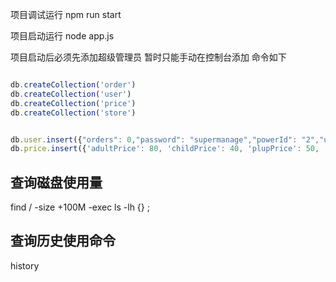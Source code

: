 
项目调试运行 npm run start

项目启动运行 node app.js

项目启动后必须先添加超级管理员 暂时只能手动在控制台添加 命令如下

```js

db.createCollection('order')
db.createCollection('user')
db.createCollection('price')
db.createCollection('store')


db.user.insert({"orders": 0,"password": "supermanage","powerId": "2","username": "supermanage"})
db.price.insert({'adultPrice': 80, 'childPrice': 40, 'plupPrice': 50, 'clothPrice': 30})

```

## 查询磁盘使用量
find / -size +100M -exec ls -lh {} \;

## 查询历史使用命令
history